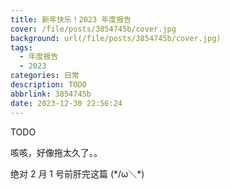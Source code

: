 ```yaml
---
title: 新年快乐！2023 年度报告
cover: /file/posts/3854745b/cover.jpg
background: url(/file/posts/3854745b/cover.jpg)
tags:
  - 年度报告
  - 2023
categories: 日常
description: TODO
abbrlink: 3854745b
date: 2023-12-30 22:56:24
---
```


TODO

咳咳，好像拖太久了。。

绝对 2 月 1 号前肝完这篇 (\*/ω＼\*)